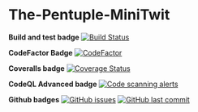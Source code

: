 # The-Pentuple-MiniTwit

**Build and test badge**
[![Build Status](https://github.com/Grumlebob/The-Pentuple-MiniTwit/actions/workflows/dotnet.yml/badge.svg)](https://github.com/Grumlebob/The-Pentuple-MiniTwit/actions/workflows/dotnet.yml)

**CodeFactor Badge**
[![CodeFactor](https://www.codefactor.io/repository/github/Grumlebob/The-Pentuple-MiniTwit/badge)](https://www.codefactor.io/repository/github/Grumlebob/The-Pentuple-MiniTwit)

**Coveralls badge**
[![Coverage Status](https://coveralls.io/repos/github/Grumlebob/The-Pentuple-MiniTwit/badge.svg?branch=main)](https://coveralls.io/github/Grumlebob/The-Pentuple-MiniTwit?branch=main)

**CodeQL Advanced badge**
[![Code scanning alerts](https://img.shields.io/github/code-scanning/alerts/Grumlebob/The-Pentuple-MiniTwit?branch=main)](https://github.com/Grumlebob/The-Pentuple-MiniTwit/security/code-scanning)

**Github badges**
[![GitHub issues](https://img.shields.io/github/issues/Grumlebob/The-Pentuple-MiniTwit.svg)](https://github.com/Grumlebob/The-Pentuple-MiniTwit/issues)
[![GitHub last commit](https://img.shields.io/github/last-commit/Grumlebob/The-Pentuple-MiniTwit.svg)](https://github.com/Grumlebob/The-Pentuple-MiniTwit/commits/main)
